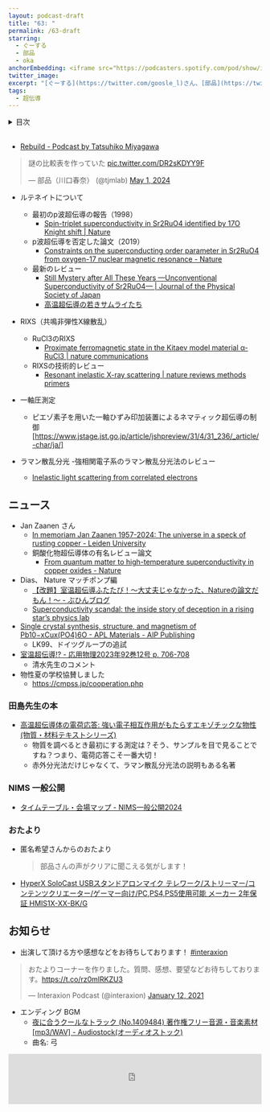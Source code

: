 ```yaml
---
layout: podcast-draft
title: "63: "
permalink: /63-draft
starring:
  - ぐーする
  - 部品
  - oka
anchorEmbedding: <iframe src="https://podcasters.spotify.com/pod/show/interaxion/embed/episodes/62-Altermagnet-e2mq633" height="102px" width="100%" frameborder="0" scrolling="no"></iframe>
twitter_image: 
excerpt: "[ぐーする](https://twitter.com/goosle_l)さん、[部品](https://twitter.com/tjmlab)、[おか](https://twitter.com/nowohyeah)でについて話しました。 (2024/05/27 収録)"
tags:
  - 超伝導
---
```


<details>
<!-- https://github.com/gettalong/kramdown/issues/155#issuecomment-339793629 -->
<summary markdown='span'>目次</summary>
<nav>
  * this unordered seed list will be replaced by toc as unordered list
  {:toc}
<!-- https://stackoverflow.com/a/38419441/11480802 -->
</nav>
</details>
<br>


- [Rebuild - Podcast by Tatsuhiko Miyagawa](https://rebuild.fm/)

<blockquote class="twitter-tweet tw-align-center"><p lang="ja" dir="ltr">謎の比較表を作っていた <a href="https://t.co/DR2sKDYY9F">pic.twitter.com/DR2sKDYY9F</a></p>&mdash; 部品（川口春奈） (@tjmlab) <a href="https://twitter.com/tjmlab/status/1785501232460976571?ref_src=twsrc%5Etfw">May 1, 2024</a>
</blockquote> <script async src="https://platform.twitter.com/widgets.js" charset="utf-8"></script>

- ルテネイトについて
  - 最初のp波超伝導の報告（1998）
    - [Spin-triplet superconductivity in Sr2RuO4 identified by 17O Knight shift | Nature](https://www.nature.com/articles/25315)
  - p波超伝導を否定した論文（2019）
    - [Constraints on the superconducting order parameter in Sr2RuO4 from oxygen-17 nuclear magnetic resonance - Nature](https://www.nature.com/articles/s41586-019-1596-2)
  - 最新のレビュー
    - [Still Mystery after All These Years —Unconventional Superconductivity of Sr2RuO4— | Journal of the Physical Society of Japan](https://journals.jps.jp/doi/10.7566/JPSJ.93.062001)
    - [高温超伝導の若きサムライたち](https://amzn.to/3WQoZKh)

- RIXS（共鳴非弾性X線散乱）
  - RuCl3のRIXS
    - [Proximate ferromagnetic state in the Kitaev model material α-RuCl3 | nature communications](https://www.nature.com/articles/s41467-021-24722-4)
  - RIXSの技術的レビュー
    - [Resonant inelastic X-ray scattering | nature reviews methods primers](https://www.nature.com/articles/s43586-024-00333-3)

- 一軸圧測定
  - ピエゾ素子を用いた一軸ひずみ印加装置によるネマティック超伝導の制御[https://www.jstage.jst.go.jp/article/jshpreview/31/4/31_236/_article/-char/ja/]
- ラマン散乱分光
  -強相関電子系のラマン散乱分光法のレビュー 
    - [Inelastic light scattering from correlated electrons](https://journals.aps.org/rmp/abstract/10.1103/RevModPhys.79.175)
 
    
## ニュース

- Jan Zaanen さん
  - [In memoriam Jan Zaanen 1957-2024: The universe in a speck of rusting copper - Leiden University](https://www.universiteitleiden.nl/en/news/2024/01/in-memoriam-jan-zaanen-1957-2024-the-universe-in-a-speck-of-rusting-copper)
  - 銅酸化物超伝導体の有名レビュー論文
    - [From quantum matter to high-temperature superconductivity in copper oxides - Nature](https://www.nature.com/articles/nature14165)
- Dias、 Nature マッチポンプ編
  - [【改題】室温超伝導ふたたび！～大丈夫じゃなかった、Natureの論文だもん！～ - ぶひんブログ](https://buhin-blog.blogspot.com/2023/03/nature.html)
  - [Superconductivity scandal: the inside story of deception in a rising star’s physics lab](https://www.nature.com/articles/d41586-024-00716-2)
- [Single crystal synthesis, structure, and magnetism of Pb10−xCux(PO4)6O - APL Materials - AIP Publishing](https://pubs.aip.org/aip/apm/article/11/10/101128/2918237)
  - LK99、ドイツグループの追試 
- [室温超伝導!? - 応用物理2023年92巻12号 p. 706-708](https://www.jstage.jst.go.jp/article/oubutsu/92/12/92_706/_article/-char/ja)
  - 清水先生のコメント
- 物性夏の学校協賛しました
  - https://cmpss.jp/cooperation.php


### 田島先生の本


- [高温超伝導体の電荷応答: 強い電子相互作用がもたらすエキゾチックな物性 (物質・材料テキストシリーズ)](https://amzn.to/4dW5hmw)
  - 物質を調べるとき最初にする測定は？そう、サンプルを目で見ることですね？つまり、電荷応答こそ一番大切！
  - 赤外分光法だけじゃなくて、ラマン散乱分光法の説明もある名著

### NIMS 一般公開

- [タイムテーブル・会場マップ - NIMS一般公開2024](https://www.nims.go.jp/openhouse/timetable_map.html)

### おたより

- 匿名希望さんからのおたより
  >部品さんの声がクリアに聞こえる気がします！
- [HyperX SoloCast USBスタンドアロンマイク テレワーク/ストリーマー/コンテンツクリエーター/ゲーマー向け/PC,PS4,PS5使用可能 メーカー 2年保証 HMIS1X-XX-BK/G](https://amzn.to/3WU9YqI)

## お知らせ

- 出演して頂ける方や感想などをお待ちしております！ [#interaxion](https://twitter.com/hashtag/interaxion)

<blockquote class="twitter-tweet tw-align-center"><p lang="ja" dir="ltr">おたよりコーナーを作りました。質問、感想、要望などお待ちしております。<a href="https://t.co/rz0mlRKZU3">https://t.co/rz0mlRKZU3</a></p>— Interaxion Podcast (@interaxion) <a href="https://twitter.com/interaxion/status/1348936492488421378?ref_src=twsrc%5Etfw">January 12, 2021</a>
</blockquote> <script async src="https://platform.twitter.com/widgets.js" charset="utf-8"></script>

- エンディング BGM
  - [夜に合うクールなトラック (No.1409484) 著作権フリー音源・音楽素材 [mp3/WAV] - Audiostock(オーディオストック)](https://audiostock.jp/audio/1409484)
  - 曲名: 弓

<iframe width="100%" height="100" scrolling="no" frameborder="no" src="https://audiostock.jp/embed?id=1409484"></iframe>

